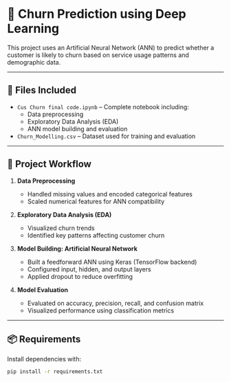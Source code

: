 # 🔮 Churn Prediction using Deep Learning

This project uses an Artificial Neural Network (ANN) to predict whether a customer is likely to churn based on service usage patterns and demographic data.

---

## 📂 Files Included

- `Cus Churn final code.ipynb` – Complete notebook including:
  - Data preprocessing
  - Exploratory Data Analysis (EDA)
  - ANN model building and evaluation
- `Churn_Modelling.csv` – Dataset used for training and evaluation

---

## 🚀 Project Workflow

1. **Data Preprocessing**
   - Handled missing values and encoded categorical features
   - Scaled numerical features for ANN compatibility

2. **Exploratory Data Analysis (EDA)**
   - Visualized churn trends
   - Identified key patterns affecting customer churn

3. **Model Building: Artificial Neural Network**
   - Built a feedforward ANN using Keras (TensorFlow backend)
   - Configured input, hidden, and output layers
   - Applied dropout to reduce overfitting

4. **Model Evaluation**
   - Evaluated on accuracy, precision, recall, and confusion matrix
   - Visualized performance using classification metrics

---

## 📦 Requirements

Install dependencies with:

```bash
pip install -r requirements.txt
